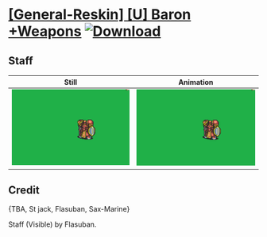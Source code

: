 # [\[General-Reskin\] \[U\] Baron +Weapons](./) [![Download](https://img.shields.io/badge/Download--red?style=social&logo=github)](https://minhaskamal.github.io/DownGit/#/home?url=https://github.com/Klokinator/FE-Repo/tree/main/Battle%20Animations%2FInfantry%20-%20Knights%2C%20Generals%2C%20Armors%2F%5BGeneral-Reskin%5D%20%5BU%5D%20Baron%20%2BWeapons%2F7.%20Staff%20(Visible))

## Staff

| Still | Animation |
| :---: | :-------: |
| ![Staff still](./Staff_000.png) | ![Staff](./Staff.gif) |

## Credit

{TBA, St jack, Flasuban, Sax-Marine}

Staff (Visible) by Flasuban.
